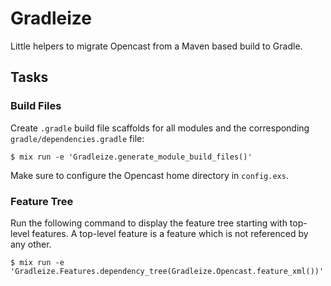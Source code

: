 # Gradleize

Little helpers to migrate Opencast from a Maven based build to Gradle.

## Tasks

### Build Files

Create `.gradle` build file scaffolds for all modules and the corresponding
`gradle/dependencies.gradle` file:

    $ mix run -e 'Gradleize.generate_module_build_files()'

Make sure to configure the Opencast home directory in `config.exs`.


### Feature Tree

Run the following command to display the feature tree starting with top-level features.
A top-level feature is a feature which is not referenced by any other.

    $ mix run -e 'Gradleize.Features.dependency_tree(Gradleize.Opencast.feature_xml())'

